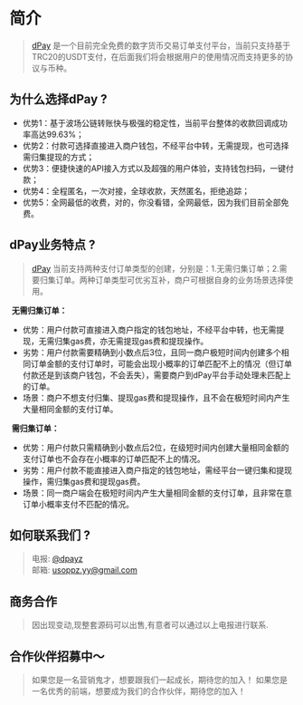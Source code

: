 # 简介

> [dPay](https://os.dpaycoin.com/) 是一个目前完全免费的数字货币交易订单支付平台，当前只支持基于TRC20的USDT支付，在后面我们将会根据用户的使用情况而支持更多的协议与币种。

## 为什么选择dPay ?

- 优势1：基于波场公链转账快与极强的稳定性，当前平台整体的收款回调成功率高达99.63%；
- 优势2：付款可选择直接进入商户钱包，不经平台中转，无需提现，也可选择需归集提现的方式；
- 优势3：便捷快速的API接入方式以及超强的用户体验，支持钱包扫码，一键付款；
- 优势4：全程匿名，一次对接，全球收款，天然匿名，拒绝追踪；
- 优势5：全网最低的收费，对的，你没看错，全网最低，因为我们目前全部免费。

## dPay业务特点 ?
> [dPay](https://os.dpaycoin.com/) 当前支持两种支付订单类型的创建，分别是：1.无需归集订单；2.需要归集订单。两种订单类型可优劣互补，商户可根据自身的业务场景选择使用。

​	**无需归集订单：**

- 优势：用户付款可直接进入商户指定的钱包地址，不经平台中转，也无需提现，无需归集gas费，亦无需提现gas费和提现操作。
- 劣势：用户付款需要精确到小数点后3位，且同一商户极短时间内创建多个相同订单金额的支付订单时，可能会出现小概率的订单匹配不上的情况（但订单付款还是到该商户钱包，不会丢失），需要商户到dPay平台手动处理未匹配上的订单。
- 场景：商户不想支付归集、提现gas费和提现操作，且不会在极短时间内产生大量相同金额的支付订单。

​	**需归集订单：**

- 优势：用户付款只需精确到小数点后2位，在级短时间内创建大量相同金额的支付订单也不会存在小概率的订单匹配不上的情况。
- 劣势：用户付款不能直接进入商户指定的钱包地址，需经平台一键归集和提现操作，需归集gas费和提现gas费。
- 场景：同一商户端会在极短时间内产生大量相同金额的支付订单，且非常在意订单小概率支付不匹配的情况。


## 如何联系我们 ?

> 电报: [@dpayz](https://t.me/dpayz) <br>
> 邮箱: <a href="mailto:usoppz.yy@gmail.com" target="_blank">usoppz.yy@gmail.com</a>

## 商务合作

> 因出现变动,现整套源码可以出售,有意者可以通过以上电报进行联系. 

## 合作伙伴招募中～

> 如果您是一名营销鬼才，想要跟我们一起成长，期待您的加入！
> 如果您是一名优秀的前端，想要成为我们的合作伙伴，期待您的加入！
